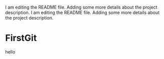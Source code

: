 I am editing the README file. Adding some more details about the project description.
I am editing the README file. Adding some more details about the project description.
# FirstGit
hello
